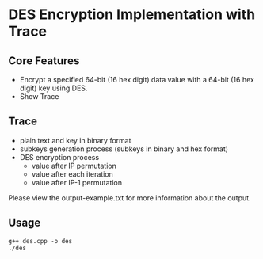 # DES Encryption Implementation with Trace
## Core Features
- Encrypt a specified 64-bit (16 hex digit) data value with a 64-bit (16 hex digit) key using DES.  
- Show Trace  

## Trace
- plain text and key in binary format
- subkeys generation process (subkeys in binary and hex format)
- DES encryption process
  - value after IP permutation
  - value after each iteration
  - value after IP-1 permutation  
  
Please view the output-example.txt for more information about the output.

## Usage
~~~~ 
g++ des.cpp -o des  
./des
~~~~ 


